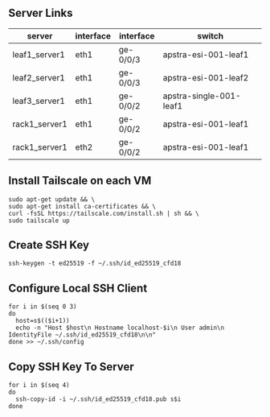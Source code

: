 ## Server Links

| server        | interface | interface | switch                  |
|---------------|-----------|-----------|-------------------------|
| leaf1_server1 | eth1      | ge-0/0/3  | apstra-esi-001-leaf1    |
| leaf2_server1 | eth1      | ge-0/0/3  | apstra-esi-001-leaf2    |
| leaf3_server1 | eth1      | ge-0/0/2  | apstra-single-001-leaf1 |
| rack1_server1 | eth1      | ge-0/0/2  | apstra-esi-001-leaf1    |
| rack1_server1 | eth2      | ge-0/0/2  | apstra-esi-001-leaf1    |

## Install Tailscale on each VM
```shell
sudo apt-get update && \
sudo apt-get install ca-certificates && \
curl -fsSL https://tailscale.com/install.sh | sh && \
sudo tailscale up
```

## Create SSH Key
```shell
ssh-keygen -t ed25519 -f ~/.ssh/id_ed25519_cfd18
```

## Configure Local SSH Client
```shell
for i in $(seq 0 3)
do
  host=s$(($i+1))
  echo -n "Host $host\n Hostname localhost-$i\n User admin\n IdentityFile ~/.ssh/id_ed25519_cfd18\n\n"
done >> ~/.ssh/config
```

## Copy SSH Key To Server
```shell
for i in $(seq 4)
do
  ssh-copy-id -i ~/.ssh/id_ed25519_cfd18.pub s$i
done
```
